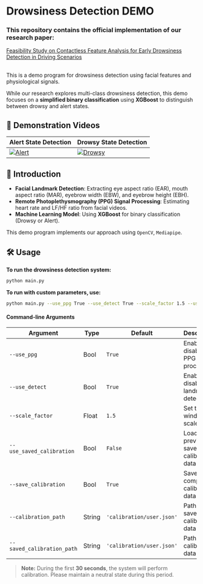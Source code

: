 # Drowsiness Detection DEMO

### This repository contains the official implementation of our research paper: 
[Feasibility Study on Contactless Feature Analysis for Early Drowsiness Detection in Driving Scenarios](https://doi.org/10.3390/electronics14040662) <br/>

<br/>
This is a demo program for drowsiness detection using facial features and physiological signals. <br/>

While our research explores multi-class drowsiness detection, this demo focuses on a **simplified binary classification** using **XGBoost** to distinguish between drowsy and alert states.  


## 🎥 Demonstration Videos

| Alert State Detection | Drowsy State Detection |
|------------------------|----------------------|
| [![Alert](http://img.youtube.com/vi/vGg1ZLzEVkQ/0.jpg)](https://youtu.be/vGg1ZLzEVkQ) | [![Drowsy](http://img.youtube.com/vi/XYcVI3s64IA/0.jpg)](https://youtu.be/XYcVI3s64IA) |



## 📌 Introduction

- **Facial Landmark Detection**: Extracting eye aspect ratio (EAR), mouth aspect ratio (MAR), eyebrow width (EBW), and eyebrow height (EBH).
- **Remote Photoplethysmography (PPG) Signal Processing**: Estimating heart rate and LF/HF ratio from facial videos.
- **Machine Learning Model**: Using **XGBoost** for binary classification (Drowsy or Alert).

This demo program implements our approach using `OpenCV`, `Mediapipe`.

## 🛠 Usage

**To run the drowsiness detection system:**
   ```bash
   python main.py
   ```
   
**To run with custom parameters, use:**
  ```bash
  python main.py --use_ppg True --use_detect True --scale_factor 1.5 --use_saved_calibration False --save_calibration True --calibration_path 'calibration/user.json' --saved_calibration_path 'calibration/user.json'
  ```
#### Command-line Arguments

| Argument | Type | Default | Description |
|----------|------|---------|-------------|
| `--use_ppg` | Bool | `True` | Enable or disable PPG processing |
| `--use_detect` | Bool | `True` | Enable or disable landmark detection |
| `--scale_factor` | Float | `1.5` | Set the window scale factor |
| `--use_saved_calibration` | Bool | `False` | Load previously saved calibration data |
| `--save_calibration` | Bool | `True` | Save newly computed calibration data |
| `--calibration_path` | String | `'calibration/user.json'` | Path to save calibration data |
| `--saved_calibration_path` | String | `'calibration/user.json'` | Path to load calibration data |

> **Note:** During the first **30 seconds**, the system will perform calibration. Please maintain a neutral state during this period.

   
